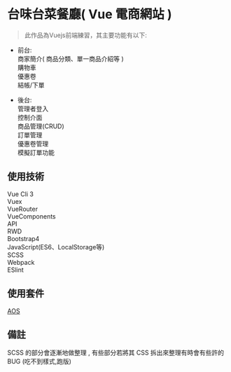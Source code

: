 # 台味台菜餐廳( Vue 電商網站 )

> 此作品為Vuejs前端練習，其主要功能有以下:
> 
  * 前台:<br/> 
  商家簡介( 商品分類、單一商品介紹等 )<br/>
  購物車<br/>
  優惠卷<br/>
  結帳/下單<br/>

  * 後台:<br/>
    管理者登入<br/>
    控制介面<br/>
    商品管理(CRUD)<br/>
    訂單管理<br/>
    優惠卷管理<br/>
    模擬訂單功能<br/>

## 使用技術

  Vue Cli 3<br/>
  Vuex<br/>
  VueRouter<br/>
  VueComponents<br/>
  API<br/>
  RWD<br/>
  Bootstrap4<br/>
  JavaScript(ES6、LocalStorage等)<br/>
  SCSS<br/>
  Webpack<br/>
  ESlint<br/>

## 使用套件

  [AOS](https://github.com/michalsnik/aos#animations)

## 備註

  SCSS 的部分會逐漸地做整理 , 有些部分若將其 CSS 拆出來整理有時會有些許的 BUG (吃不到樣式,跑版)
